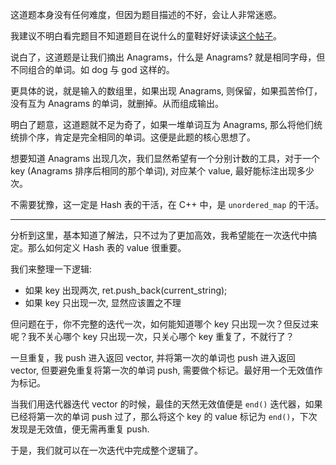 这道题本身没有任何难度，但因为题目描述的不好，会让人非常迷惑。

我建议不明白看完题目不知道题目在说什么的童鞋好好读读[这个帖子](https://oj.leetcode.com/discuss/215/does-return-groups-return-result-vector-string-return-groups)。

说白了，这道题是让我们摘出 Anagrams，什么是 Anagrams? 就是相同字母，但不同组合的单词。如 dog 与 god 这样的。

更具体的说，就是输入的数组里，如果出现 Anagrams, 则保留，如果孤苦伶仃，没有互为 Anagrams 的单词，就删掉。从而组成输出。

明白了题意，这道题就不足为奇了，如果一堆单词互为 Anagrams, 那么将他们统统排个序，肯定是完全相同的单词。这便是此题的核心思想了。

想要知道 Anagrams 出现几次，我们显然希望有一个分别计数的工具，对于一个 key (Anagrams 排序后相同的那个单词), 对应某个 value, 最好能标注出现多少次。

不需要犹豫，这一定是 Hash 表的干活，在 C++ 中，是 `unordered_map` 的干活。

-----

分析到这里，基本知道了解法，只不过为了更加高效，我希望能在一次迭代中搞定。那么如何定义 Hash 表的 value 很重要。

我们来整理一下逻辑:

- 如果 key 出现两次, ret.push_back(current_string);
- 如果 key 只出现一次, 显然应该置之不理

但问题在于，你不完整的迭代一次，如何能知道哪个 key 只出现一次？但反过来呢？我不关心哪个 key 只出现一次，只关心哪个 key 重复了，不就行了？

一旦重复，我 push 进入返回 vector, 并将第一次的单词也 push 进入返回 vector, 但要避免重复将第一次的单词 push, 需要做个标记。最好用一个无效值作为标记。

当我们用迭代器迭代 vector 的时候，最佳的天然无效值便是 `end()` 迭代器，如果已经将第一次的单词 push 过了，那么将这个 key 的 value 标记为 `end()`，下次发现是无效值，便无需再重复 push.

于是，我们就可以在一次迭代中完成整个逻辑了。
